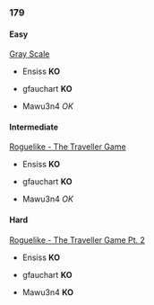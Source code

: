 ### 179

#### Easy

[Gray Scale](http://www.reddit.com/r/dailyprogrammer/comments/2ftcb8/9082014_challenge_179_easy_you_make_me_happy_when/)

* Ensiss **KO**

* gfauchart **KO**

* Mawu3n4 _OK_


#### Intermediate

[Roguelike - The Traveller Game](http://www.reddit.com/r/dailyprogrammer/comments/2g1c80/9102014_challenge_179_intermediate_roguelike_the/)

* Ensiss **KO**

* gfauchart **KO**

* Mawu3n4 _OK_


#### Hard

[Roguelike - The Traveller Game Pt. 2](http://www.reddit.com/r/dailyprogrammer/comments/2g7ucz/9122014_challenge_179_hard_traveller_game_part_2/)

* Ensiss **KO**

* gfauchart **KO**

* Mawu3n4 **KO**
